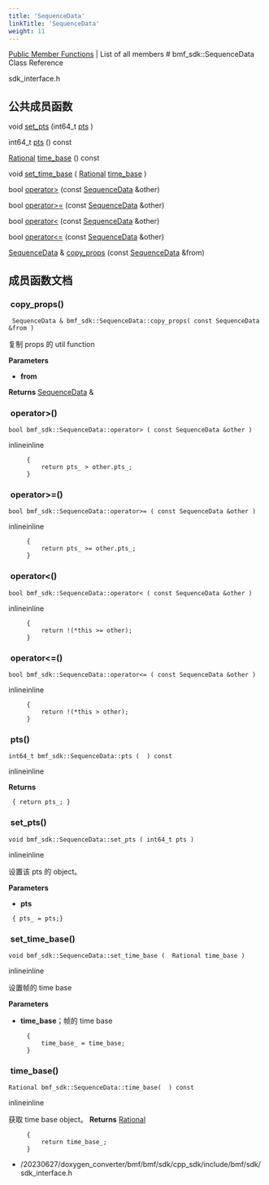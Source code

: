 ```yaml
---
title: 'SequenceData'
linkTitle: 'SequenceData'
weight: 11
---
```


[//]: <> (REF_MD: classbmf__sdk_1_1SequenceData.html)


  [Public Member Functions](https://babitmf.github.io/docs/bmf/api/api_in_cpp/sequencedata/#public-member-functions)  |  List of all members  # bmf_sdk::SequenceData Class Reference

sdk_interface.h

 ## 公共成员函数


void   [set_pts](#set_pts) (int64_t [pts](#pts) )
 
 
int64_t   [pts](#pts) () const
 
  [Rational](https://babitmf.github.io/docs/bmf/api/api_in_cpp/rational/)   [time_base](#time_base) () const
 
 
void   [set_time_base](#set_time_base) ( [Rational](https://babitmf.github.io/docs/bmf/api/api_in_cpp/rational/)  [time_base](#time_base) )
 
 
bool   [operator>](#operator) (const [SequenceData](https://babitmf.github.io/docs/bmf/api/api_in_cpp/sequencedata/) &other)
 
bool   [operator>=](#operator-1) (const [SequenceData](https://babitmf.github.io/docs/bmf/api/api_in_cpp/sequencedata/) &other)
 
bool   [operator<](#operator-2) (const [SequenceData](https://babitmf.github.io/docs/bmf/api/api_in_cpp/sequencedata/) &other)
 
bool   [operator<=](#operator-3) (const [SequenceData](https://babitmf.github.io/docs/bmf/api/api_in_cpp/sequencedata/) &other)
 
  [SequenceData](https://babitmf.github.io/docs/bmf/api/api_in_cpp/sequencedata/) &  [copy_props](#copy_props) (const [SequenceData](https://babitmf.github.io/docs/bmf/api/api_in_cpp/sequencedata/) &from)
 
 

## 成员函数文档


###  copy_props()

```
 SequenceData & bmf_sdk::SequenceData::copy_props( const SequenceData &from )  
```
复制 props 的 util function

**Parameters**
 - **from**  



**Returns**
  [SequenceData](https://babitmf.github.io/docs/bmf/api/api_in_cpp/sequencedata/)  &


###  operator>()

 ```
bool bmf_sdk::SequenceData::operator> ( const SequenceData &other )  
```
 inlineinline






```
     {
         return pts_ > other.pts_;
     }

```

###  operator>=()

 ```
bool bmf_sdk::SequenceData::operator>= ( const SequenceData &other )  
```
 inlineinline






```
     {
         return pts_ >= other.pts_;
     }

```

###  operator<()

 ```
bool bmf_sdk::SequenceData::operator< ( const SequenceData &other )  
```
 inlineinline






```
     {
         return !(*this >= other);
     }

```

###  operator<=()

 ```
bool bmf_sdk::SequenceData::operator<= ( const SequenceData &other )  
```
 inlineinline






```
     {
         return !(*this > other);
     }

```


###  pts()

 ```
int64_t bmf_sdk::SequenceData::pts (  ) const 
```
 inlineinline





**Returns**



```
 { return pts_; }

```

###  set_pts()

 ```
void bmf_sdk::SequenceData::set_pts ( int64_t pts )  
```
 inlineinline





设置该 pts 的 object。

**Parameters**
 - **pts**  




```
 { pts_ = pts;}

```

###  set_time_base()

 ```
void bmf_sdk::SequenceData::set_time_base (  Rational time_base )  
```
 inlineinline





设置帧的 time base

**Parameters**
 - **time_base**；帧的 time base




```
     {
         time_base_ = time_base;
     }

```

###  time_base()

 ```
 Rational bmf_sdk::SequenceData::time_base(  ) const 
```
 inlineinline





获取 time base object。
**Returns**
  [Rational](https://babitmf.github.io/docs/bmf/api/api_in_cpp/rational/)  


```
     {
         return time_base_;
     }

```
 - /20230627/doxygen_converter/bmf/bmf/sdk/cpp_sdk/include/bmf/sdk/  sdk_interface.h  

